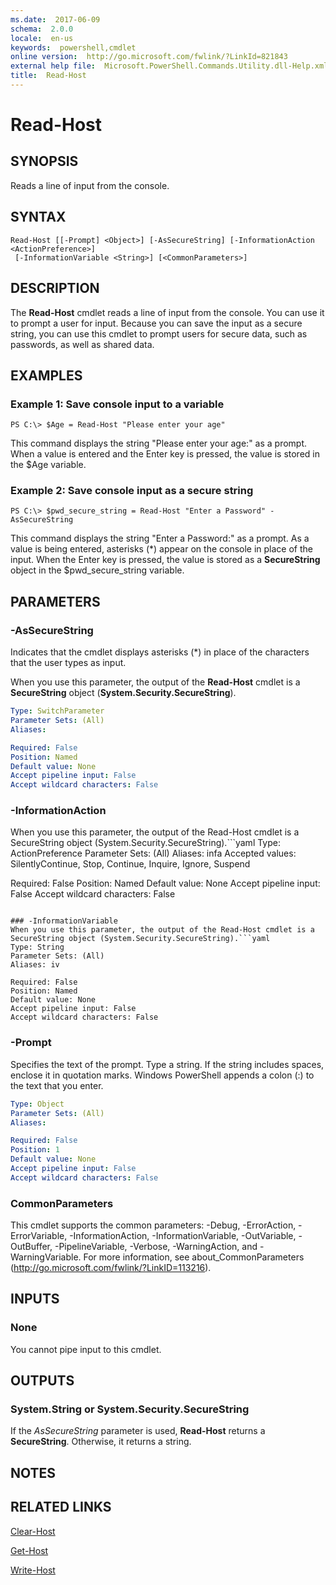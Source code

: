 ```yaml
---
ms.date:  2017-06-09
schema:  2.0.0
locale:  en-us
keywords:  powershell,cmdlet
online version:  http://go.microsoft.com/fwlink/?LinkId=821843
external help file:  Microsoft.PowerShell.Commands.Utility.dll-Help.xml
title:  Read-Host
---
```


# Read-Host

## SYNOPSIS
Reads a line of input from the console.

## SYNTAX

```
Read-Host [[-Prompt] <Object>] [-AsSecureString] [-InformationAction <ActionPreference>]
 [-InformationVariable <String>] [<CommonParameters>]
```

## DESCRIPTION
The **Read-Host** cmdlet reads a line of input from the console.
You can use it to prompt a user for input.
Because you can save the input as a secure string, you can use this cmdlet to prompt users for secure data, such as passwords, as well as shared data.

## EXAMPLES

### Example 1: Save console input to a variable
```
PS C:\> $Age = Read-Host "Please enter your age"
```

This command displays the string "Please enter your age:" as a prompt.
When a value is entered and the Enter key is pressed, the value is stored in the $Age variable.

### Example 2: Save console input as a secure string
```
PS C:\> $pwd_secure_string = Read-Host "Enter a Password" -AsSecureString
```

This command displays the string "Enter a Password:" as a prompt.
As a value is being entered, asterisks (*) appear on the console in place of the input.
When the Enter key is pressed, the value is stored as a **SecureString** object in the $pwd_secure_string variable.

## PARAMETERS

### -AsSecureString
Indicates that the cmdlet displays asterisks (*) in place of the characters that the user types as input.

When you use this parameter, the output of the **Read-Host** cmdlet is a **SecureString** object (**System.Security.SecureString**).

```yaml
Type: SwitchParameter
Parameter Sets: (All)
Aliases: 

Required: False
Position: Named
Default value: None
Accept pipeline input: False
Accept wildcard characters: False
```

### -InformationAction
When you use this parameter, the output of the Read-Host cmdlet is a SecureString object (System.Security.SecureString).```yaml
Type: ActionPreference
Parameter Sets: (All)
Aliases: infa
Accepted values: SilentlyContinue, Stop, Continue, Inquire, Ignore, Suspend

Required: False
Position: Named
Default value: None
Accept pipeline input: False
Accept wildcard characters: False
```

### -InformationVariable
When you use this parameter, the output of the Read-Host cmdlet is a SecureString object (System.Security.SecureString).```yaml
Type: String
Parameter Sets: (All)
Aliases: iv

Required: False
Position: Named
Default value: None
Accept pipeline input: False
Accept wildcard characters: False
```

### -Prompt
Specifies the text of the prompt.
Type a string.
If the string includes spaces, enclose it in quotation marks.
Windows PowerShell appends a colon (:) to the text that you enter.

```yaml
Type: Object
Parameter Sets: (All)
Aliases: 

Required: False
Position: 1
Default value: None
Accept pipeline input: False
Accept wildcard characters: False
```

### CommonParameters
This cmdlet supports the common parameters: -Debug, -ErrorAction, -ErrorVariable, -InformationAction, -InformationVariable, -OutVariable, -OutBuffer, -PipelineVariable, -Verbose, -WarningAction, and -WarningVariable. For more information, see about_CommonParameters (http://go.microsoft.com/fwlink/?LinkID=113216).

## INPUTS

### None
You cannot pipe input to this cmdlet.

## OUTPUTS

### System.String or System.Security.SecureString
If the *AsSecureString* parameter is used, **Read-Host** returns a **SecureString**.
Otherwise, it returns a string.

## NOTES

## RELATED LINKS

[Clear-Host](../microsoft.powershell.core/clear-host.md)

[Get-Host](Get-Host.md)

[Write-Host](Write-Host.md)

